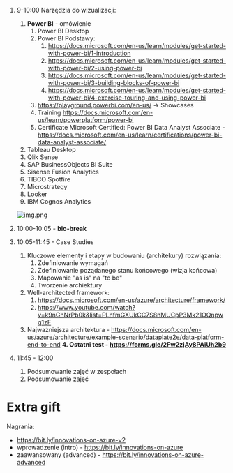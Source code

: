 1. 9-10:00 Narzędzia do wizualizacji:
   1. **Power BI** - omówienie 
      1. Power BI Desktop
      2. Power BI Podstawy:
         1. https://docs.microsoft.com/en-us/learn/modules/get-started-with-power-bi/1-introduction
         2. https://docs.microsoft.com/en-us/learn/modules/get-started-with-power-bi/2-using-power-bi
         3. https://docs.microsoft.com/en-us/learn/modules/get-started-with-power-bi/3-building-blocks-of-power-bi
         4. https://docs.microsoft.com/en-us/learn/modules/get-started-with-power-bi/4-exercise-touring-and-using-power-bi
      3. https://playground.powerbi.com/en-us/ -> Showcases 
      4. Training https://docs.microsoft.com/en-us/learn/powerplatform/power-bi 
      5. Certificate Microsoft Certified: Power BI Data Analyst Associate - https://docs.microsoft.com/en-us/learn/certifications/power-bi-data-analyst-associate/
   2. Tableau Desktop 
   3. Qlik Sense 
   4. SAP BusinessObjects BI Suite 
   5. Sisense Fusion Analytics 
   6. TIBCO Spotfire 
   7. Microstrategy
   8. Looker
   9. IBM Cognos Analytics

   ![img.png](https://powerbiblogscdn.azureedge.net/wp-content/uploads/2021/02/Figure1.png)

2. 10:00-10:05 - **bio-break**
3. 10:05-11:45 - Case Studies 
   1. Kluczowe elementy i etapy w budowaniu (architekury) rozwiązania:
      1. Zdefiniowanie wymagań
      2. Zdefiniowanie pożądanego stanu końcowego (wizja końcowa)
      3. Mapowanie "as is" na "to be"
      4. Tworzenie archiektury
   2. Well-architected framework: 
      1. https://docs.microsoft.com/en-us/azure/architecture/framework/
      2. https://www.youtube.com/watch?v=k9nGhNrPb0k&list=PLnfmGXUkCC7S8nMUCpP3Mk21OQnpwq1zF 
   3. Najważniejsza architektura - https://docs.microsoft.com/en-us/azure/architecture/example-scenario/dataplate2e/data-platform-end-to-end
   **4. Ostatni test - https://forms.gle/2Fw2zjAy8PAiUh2b9** 
4. 11:45 - 12:00 
   1. Podsumowanie zajęć w zespołach
   2. Podsumowanie zajęć


# Extra gift
Nagrania:
- https://bit.ly/innovations-on-azure-v2
- wprowadzenie (intro) - https://bit.ly/innovations-on-azure
- zaawansowany (advanced) - https://bit.ly/innovations-on-azure-advanced